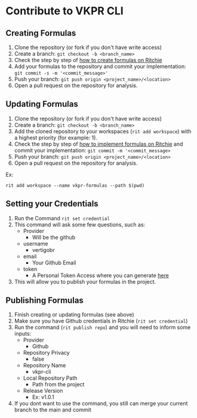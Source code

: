 # Contribute to VKPR CLI

## Creating Formulas

1. Clone the repository (or fork if you don't have write access)
2. Create a branch: `git checkout -b <branch_name>`
3. Check the step by step of [how to create formulas on Ritchie](https://docs.ritchiecli.io/tutorials/formulas/how-to-create-formulas)
4. Add your formulas to the repository and commit your implementation: `git commit -s -m '<commit_message>'`
5. Push your branch: `git push origin <project_name>/<location>`
6. Open a pull request on the repository for analysis.

## Updating Formulas

1. Clone the repository (or fork if you don't have write access)
2. Create a branch: `git checkout -b <branch_name>`
3. Add the cloned repository to your workspaces (`rit add workspace`) with a highest priority (for example: 1).
4. Check the step by step of [how to implement formulas on Ritchie](https://docs.ritchiecli.io/tutorials/formulas/how-to-implement-a-formula)
   and commit your implementation: `git commit -m '<commit_message>`
5. Push your branch: `git push origin <project_name>/<location>`
6. Open a pull request on the repository for analysis.

Ex:

```
rit add workspace --name vkpr-formulas --path $(pwd)
```

## Setting your Credentials

1. Run the Command `rit set credential`
2. This command will ask some few questions, such as:
   - Provider
     - Will be the github
   - username
     - vertigobr
   - email
     - Your Github Email
   - token
     - A Personal Token Access where you can generate [here](https://github.com/settings/tokens)
3. This will allow you to publish your formulas in the project.

## Publishing Formulas

1. Finish creating or updating formulas (see above)
2. Make sure you have Github credentials in Ritchie (`rit set credential`)
3. Run the command (`rit publish repo`) and you will need to inform some inputs:
   - Provider
     - Github
   - Repository Privacy
     - false
   - Repository Name
     - vkpr-cli
   - Local Repository Path
     - Path from the project
   - Release Version
     - Ex: v1.0.1
4. If you dont want to use the command, you still can merge your current branch to the main and commit
